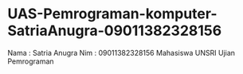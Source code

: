 # UAS-Pemrograman-komputer-SatriaAnugra-09011382328156
Nama : Satria Anugra  Nim : 09011382328156 Mahasiswa UNSRI Ujian Pemrograman 
